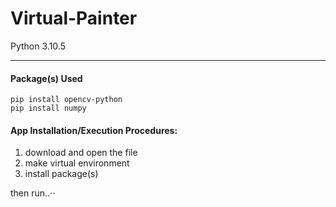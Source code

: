 # Virtual-Painter
Python 3.10.5
- - - - 

#### Package(s) Used

    pip install opencv-python
    pip install numpy
    
#### App Installation/Execution Procedures:
1. download and open the file
2. make virtual environment
3. install package(s)
   
   
then run..⋅⋅
